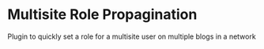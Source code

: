 # Multisite Role Propagination

Plugin to quickly set a role for a multisite user on multiple blogs in a network
